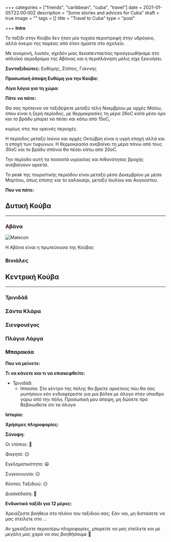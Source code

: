 +++
categories = ["friends", "caribbean", "cuba", "travel"]
date = 2021-01-05T22:00:00Z
description = "Some stories and advices for Cuba"
draft = true
image = ""
tags = []
title = "Travel to Cuba"
type = "post"

+++
**Intro**

Το ταξίδι στην Κούβα δεν ήταν μία τυχαία περιστροφή στην υδρόγειο, αλλά όνειρο της παρέας από όταν ήμαστε στο σχολείο.

Με αναμονή, λοιπόν, σχεδόν μιας δεκαπενταετίας προσγειωθήκαμε στο απλοϊκό αεροδρόμιο της Αβάνας και η περιπλάνηση μόλις είχε ξεκινήσει.

**Συνταξιδιώτες:** Ευθύμης, Στάτος, Γιάννης

**Προσωπική άποψη Ευθύμη για την Κούβα:**

**Λίγα λόγια για τη χώρα:**

**Πότε να πάτε:**

Θα σας πρότεινα να ταξιδέψετε μεταξύ τέλη Νοεμβρίου με αρχές Μαϊου, όπου είναι η ξερή περίοδος, με θερμοκρασίες τη μέρα 26οC κατά μέσο όρο και το βράδυ μπορεί να πέσει και κάτω από 15οC,

κυρίως στις πιο ορεινές περιοχές.

Η περίοδος μεταξύ Ιούνιο και αρχές Οκτώβρη είναι η υγρή εποχή αλλά και η εποχή των τυφώνων. Η θερμοκρασία ανεβαίνει τη μέρα πάνω από τους 30oC και το βράδυ σπάνια θα πέσει κάτω από 20oC.

Την περίοδο αυτή τα ποσοστά υγρασίας και πιθανότητας βροχής ανεβαίνουν αρκετά.

Το peak της τουριστικής περιόδου είναι μεταξύ μέσα Δεκεμβρίου με μέσα Μαρτίου, όπως επίσης και το καλοκαίρι, μεταξύ Ιουλίου και Αυγούστου.

**Που να πάτε:**

## **Δυτική Κούβα**

***

### Αβάνα

![Malecon](/images/malecon.jpg "Malecon")

Η Αβάνα είναι η πρωτεύουσα της Κούβας

### Βινιάλες

## **Κεντρική Κούβα**

***

### Τρινιδάδ

### Σάντα Κλάρα

### Σιενφουέγος

### Πλάγια Λάργα

### Μπαρακόα

**Που να μείνετε:**

**Τι να κάνετε και τι να επισκεφθείτε:**

* Τρινιδάδ:
  * Ιππασία: Στο κέντρο της πόλης θα βρείτε αρκετούς που θα σας ρωτήσουν εάν ενδιαφέρεστε για μια βόλτα με άλογο στην ύπαιθρο γύρω από την πόλη. Προσωπική μου άποψη, μη δώσετε προ Βεβαιωθείτε ότι τα άλογα

**Ιστορία:**

**Χρήσιμες πληροφορίες:**

**Σύνοψη:**

Οι ντόπιοι: 🙂

Φαγητό: 😐

Εγκληματικότητα: 😃

Συγκοινωνία: 😐

Κόστος Ταξιδιού: 😐

Διασκέδαση: 🙂

**Ενδυκτικό ταξίδι για 12 μέρες:**

Χρειάζεστε βοήθεια στο πλάνο του ταξιδιού σας; Εάν ναι, μη διστάσετε να μας στείλετε στο …

Αν χρειάζεστε περαιτέρω πληροφορίες, μπορείτε να μας στείλετε και με μεγάλη μας χαρά να σας βοηθήσουμε 🙂